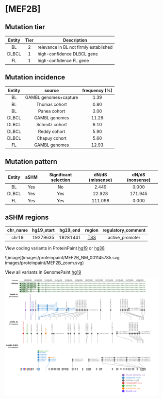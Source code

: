 # [MEF2B]

## Mutation tier

|Entity|Tier|Description                           |
|:------:|:----:|--------------------------------------|
|BL    |2   |relevance in BL not firmly established|
|DLBCL |1   |high-confidence DLBCL gene            |
|FL    |1   |high-confidence FL gene               |
## Mutation incidence

|Entity|source               |frequency (%)|
|:------:|:---------------------:|:-------------:|
|BL    |GAMBL genomes+capture| 1.39        |
|BL    |Thomas cohort        | 0.80        |
|BL    |Panea cohort         | 3.00        |
|DLBCL |GAMBL genomes        |11.28        |
|DLBCL |Schmitz cohort       | 9.10        |
|DLBCL |Reddy cohort         | 5.90        |
|DLBCL |Chapuy cohort        | 5.60        |
|FL    |GAMBL genomes        |12.93        |

## Mutation pattern

|Entity|aSHM|Significant selection|dN/dS (missense)|dN/dS (nonsense)|
|:------:|:----:|:---------------------:|:----------------:|:----------------:|
|BL    |Yes |No                   |  2.449         |  0.000         |
|DLBCL |Yes |Yes                  | 22.928         |171.945         |
|FL    |Yes |Yes                  |111.098         |  0.000         |

## aSHM regions

|chr_name|hg19_start|hg19_end|region                                                                                    |regulatory_comment|
|:--------:|:----------:|:--------:|:------------------------------------------------------------------------------------------:|:------------------:|
|chr19   |19279635  |19281441|[TSS](https://genome.ucsc.edu/s/rdmorin/GAMBL%20hg19?position=chr19%3A19279635%2D19281441)|active_promoter   |


View coding variants in ProteinPaint [hg19](https://www.bcgsc.ca/downloads/morinlab/GAMBL/test/genes/MEF2B_protein.html)  or [hg38](https://www.bcgsc.ca/downloads/morinlab/GAMBL/test/genes/MEF2B_protein_hg38.html)

![image](images/proteinpaint/MEF2B_NM_001145785.svg
images/proteinpaint/MEF2B_zoom.svg)

View all variants in GenomePaint [hg19](https://www.bcgsc.ca/downloads/morinlab/GAMBL/test/genes/MEF2B.html)

![image](images/proteinpaint/MEF2B.svg)
